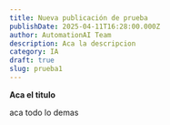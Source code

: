 ```yaml
---
title: Nueva publicación de prueba
publishDate: 2025-04-11T16:28:00.000Z
author: AutomationAI Team
description: Aca la descripcion
category: IA
draft: true
slug: prueba1
---
```

**Aca el titulo**

aca todo lo demas
